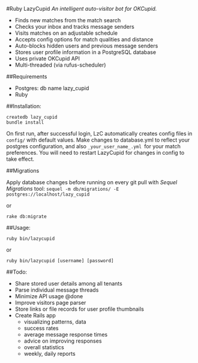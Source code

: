 #Ruby LazyCupid
_An intelligent auto-visitor bot for OKCupid._

+ Finds new matches from the match search
+ Checks your inbox and tracks message senders
+ Visits matches on an adjustable schedule
+ Accepts config options for match qualities and distance
+ Auto-blocks hidden users and previous message senders
+ Stores user profile information in a PostgreSQL database
+ Uses private OKCupid API
+ Multi-threaded (via rufus-scheduler)

##Requirements

+ Postgres: db name lazy_cupid
+ Ruby

##Installation:

	createdb lazy_cupid
    bundle install

On first run, after successful login, LzC automatically creates config files in `config/` with default values. Make changes to database.yml to reflect your postgres configuration, and also `_your_user_name_.yml `for your match preferences. You will need to restart LazyCupid for changes in config to take effect.

##Migrations

Apply database changes before running on every git pull with *Sequel Migrations* tool:
`sequel -m db/migrations/ -E postgres://localhost/lazy_cupid`

or

`rake db:migrate`

##Usage:

`ruby bin/lazycupid`

or

`ruby bin/lazycupid [username] [password]`


##Todo:

+ Share stored user details among all tenants
+ Parse individual message threads
+ Minimize API usage @done
+ Improve visitors page parser
+ Store links or file records for user profile thumbnails
+ Create Rails app
  + visualizing patterns, data
  + success rates
  + average message response times
  + advice on improving responses
  + overall statistics
  + weekly, daily reports

